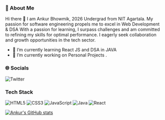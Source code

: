 ### 💫 About Me

Hi there 👋 I am Ankur Bhowmik, 2026 Undergrad from NIT Agartala. My passion for software engineering propels me to excel in Web Development & DSA
With a passion for learning, I surpass challenges and am committed to refining my skills for optimal performance. I eagerly seek collaboration and growth opportunities in the tech sector.
- 🌱 I’m currently learning React JS and DSA in JAVA
- 🌱 I’m currently working on Personal Projects .


### 🌐 Socials

![Twitter](https://img.shields.io/badge/-Twitter-#000000?style=flat&logo=x&logoColor=#000000)





<!-- - 🔭 I’m currently working on ... 
- 👯 I’m looking to collaborate on ...
- 🤔 I’m looking for help with ...
- 💬 Ask me about ...
- 📫 How to reach me: ...
- 😄 Pronouns: ...
- ⚡ Fun fact: ... -->


### Tech Stack

![HTML5](https://img.shields.io/badge/-HTML5-E34F26?style=flat&logo=html5&logoColor=white)
![CSS3](https://img.shields.io/badge/-CSS3-1572B6?style=flat&logo=css3&logoColor=white)
![JavaScript](https://img.shields.io/badge/-JavaScript-F7DF1E?style=flat&logo=javascript&logoColor=black)
![Java](https://img.shields.io/badge/-Java-E34F26?style=flat&logo&logo=java&logoColor=white)
![React](https://img.shields.io/badge/-React-F7DF1E?style=flat&logo=react&logoColor=black)

[![Ankur's GitHub stats](https://github-readme-stats.vercel.app/api?username=imankurbhowmik)](https://github.com/imankurbhowmik/github-readme-stats)
